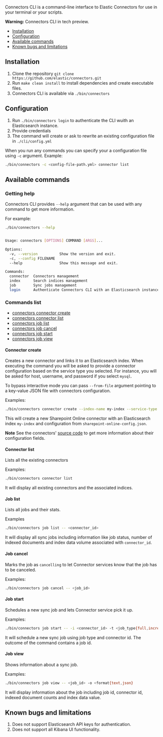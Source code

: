 Connectors CLI is a command-line interface to Elastic Connectors for use in your terminal or your scripts. 

**Warning:**
Connectors CLI in tech preview.

- [Installation](#installation)
- [Configuration](#configuration)
- [Available commands](#available-commands)
- [Known bugs and limitations](#known-bugs-and-limitations)

## Installation
1. Clone the repository `git clone https://github.com/elastic/connectors.git`
2. Run `make clean install` to install dependencies and create executable files. 
3. Connectors CLI is available via `./bin/connectors`

## Configuration
1. Run `./bin/connectors login` to authenticate the CLI wuith an Elasticsearch instance. 
2. Provide credentials
3. The command will create or ask to rewrite an existing configuration file in `./cli/config.yml`

When you run any commands you can specify your a configuration file using `-c` argument. 
Example: 

```bash
./bin/connectors -c <config-file-path.yml> connector list
```

## Available commands
### Getting help
Connectors CLI provides `--help` argument that can be used with any command to get more information. 

For example: 
```bash
./bin/connectors --help


Usage: connectors [OPTIONS] COMMAND [ARGS]...

Options:
  -v, --version          Show the version and exit.
  -c, --config FILENAME
  --help                 Show this message and exit.

Commands:
  connector  Connectors management
  index      Search indices management
  job        Sync jobs management
  login      Authenticate Connectors CLI with an Elasticsearch instance
```

### Commands list

 - [connectors connector create](#connector-create)
 - [connectors connector list](#connector-list)
 - [connectors job list](#job-list)
 - [connectors job cancel](#job-cancel)
 - [connectors job start](#job-start)
 - [connectors job view](#job-view)
 
 
#### Connector create
Creates a new connector and links it to an Elasticsearch index. When executing the command you will be asked to provide a connector configuration based on the service type you selected. For instance, you will be asked for host, username, and password if you select `mysql`. 

To bypass interactive mode you can pass `--from-file` argument pointing to a key-value JSON file with connectors configuration.

Examples:

```bash
./bin/connectors connector create --index-name my-index --service-type sharepoint_online --index-language en --from-file sharepoint-config.json en --from-file sharepoint-config.json
```
This will create a new Sharepoint Online connector with an Elasticsearch index `my-index` and configuration from `sharepoint-online-config.json`. 

**Note**
See the connectors' [source code](https://github.com/elastic/connectors/tree/main/connectors/sources) to get more information about their configuration fields.

#### Connector list

Lists all the existing connectors

Examples: 

```bash
./bin/connectors connector list
```

It will display all existing connectors and the associated indices.

#### Job list
Lists all jobs and their stats. 

Examples
```bash
./bin/connectors job list -- <connector_id>
```

It will display all sync jobs including information like job status, number of indexed documents and index data volume associated with `connector_id`. 

#### Job cancel
Marks the job as `cancelling` to let Connector services know that the job has to be canceled. 

Examples: 

```bash
./bin/connectors job cancel -- <job_id>
```

#### Job start
Schedules a new sync job and lets Connector service pick it up. 

Examples: 

```bash
./bin/connectors job start -- -i <connector_id> -t <job_type{full,incremental,access_control}> -o <format{text,json}>
```

It will schedule a new sync job using job type and connector id. The outcome of the command contains a job id.

#### Job view
Shows information about a sync job. 

Examples: 

```bash
./bin/connectors job view -- <job_id> -o <format{text,json}
```

It will display information about the job including job id, connector id, indexed document counts and index data value. 

## Known bugs and limitations
1. Does not support Elasticsearch API keys for authentication.
2. Does not support all Kibana UI functionality.
